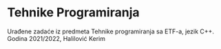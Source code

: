 # Tehnike Programiranja
Urađene zadaće iz predmeta Tehnike programiranja sa ETF-a, jezik C++. <br/>
Godina 2021/2022, Halilović Kerim
